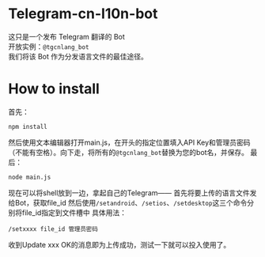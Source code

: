 # Telegram-cn-l10n-bot
这只是一个发布 Telegram 翻译的 Bot  
开放实例：`@tgcnlang_bot`  
我们将该 Bot 作为分发语言文件的最佳途径。  

# How to install  
首先：  
```shell
npm install
```
然后使用文本编辑器打开main.js，在开头的指定位置填入API Key和管理员密码（不能有空格）。向下走，将所有的`@tgcnlang_bot`替换为您的bot名，并保存。 
最后：
```shell
node main.js
```
现在可以将shell放到一边，拿起自己的Telegram——
首先将要上传的语言文件发给Bot，获取file_id
然后使用`/setandroid`、`/setios`、`/setdesktop`这三个命令分别将file_id指定到文件槽中
具体用法：
```
/setxxxx file_id 管理员密码
```
收到Update xxx OK的消息即为上传成功，测试一下就可以投入使用了。
